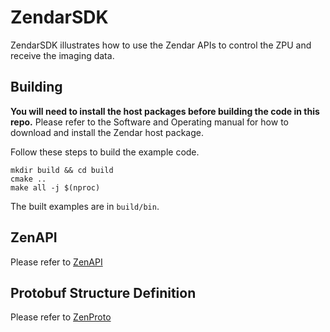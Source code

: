 # ZendarSDK

ZendarSDK illustrates how to use the Zendar APIs to control the ZPU and receive
the imaging data.

## Building

**You will need to install the host packages before building
the code in this repo.** Please refer to the Software and Operating manual
for how to download and install the Zendar host package.

Follow these steps to build the example code.

```
mkdir build && cd build
cmake ..
make all -j $(nproc)
```

The built examples are in `build/bin`.

## ZenAPI
Please refer to [ZenAPI](https://github.com/ZendarInc/ZendarSDK/wiki/ZenAPI)

## Protobuf Structure Definition
Please refer to [ZenProto](https://github.com/ZendarInc/ZendarSDK/wiki/Protobuf-Definitions)
